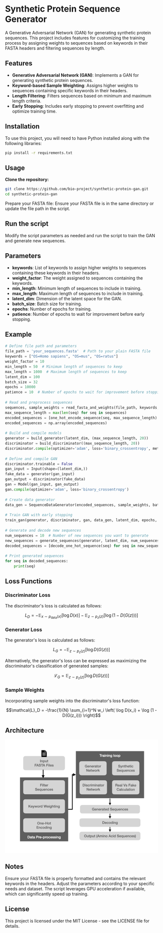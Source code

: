 # Synthetic Protein Sequence Generator

A Generative Adversarial Network (GAN) for generating synthetic protein sequences. This project includes features for customizing the training process by assigning weights to sequences based on keywords in their FASTA headers and filtering sequences by length.

## Features

- **Generative Adversarial Network (GAN)**: Implements a GAN for generating synthetic protein sequences.
- **Keyword-based Sample Weighting**: Assigns higher weights to sequences containing specific keywords in their headers.
- **Length Filtering**: Filters sequences based on minimum and maximum length criteria.
- **Early Stopping**: Includes early stopping to prevent overfitting and optimize training time.

## Installation

To use this project, you will need to have Python installed along with the following libraries:

```bash
pip install -r requirements.txt
```

## Usage

**Clone the repository:**

```bash
git clone https://github.com/bio-project/synthetic-protein-gan.git
cd synthetic-protein-gan
```

Prepare your FASTA file: Ensure your FASTA file is in the same directory or update the file path in the script.

## Run the script
Modify the script parameters as needed and run the script to train the GAN and generate new sequences.

## Parameters

- **keywords**: List of keywords to assign higher weights to sequences containing these keywords in their headers.
- **weight_factor**: The weight assigned to sequences containing the keywords.
- **min_length**: Minimum length of sequences to include in training.
- **max_length**: Maximum length of sequences to include in training.
- **latent_dim**: Dimension of the latent space for the GAN.
- **batch_size**: Batch size for training.
- **epochs**: Number of epochs for training.
- **patience**: Number of epochs to wait for improvement before early stopping.

## Example

```python
# Define file path and parameters
file_path = 'your_sequences.fasta'  # Path to your plain FASTA file
keywords = ["OS=Homo sapiens", "OS=mus", "OS=ratus"]
weight_factor = 10
min_length = 50  # Minimum length of sequences to keep
max_length = 1000  # Maximum length of sequences to keep
latent_dim = 100
batch_size = 32
epochs = 10000
patience = 10  # Number of epochs to wait for improvement before stopping

# Read and preprocess sequences
sequences, sample_weights = read_fasta_and_weights(file_path, keywords, weight_factor, min_length, max_length)
max_sequence_length = max(len(seq) for seq in sequences)
encoded_sequences = [one_hot_encode_sequence(seq, max_sequence_length) for seq in sequences]
encoded_sequences = np.array(encoded_sequences)

# Build and compile models
generator = build_generator(latent_dim, (max_sequence_length, 20))
discriminator = build_discriminator((max_sequence_length, 20))
discriminator.compile(optimizer='adam', loss='binary_crossentropy', metrics=['accuracy'])

# Define and compile GAN
discriminator.trainable = False
gan_input = Input(shape=(latent_dim,))
fake_data = generator(gan_input)
gan_output = discriminator(fake_data)
gan = Model(gan_input, gan_output)
gan.compile(optimizer='adam', loss='binary_crossentropy')

# Create data generator
data_gen = SequenceDataGenerator(encoded_sequences, sample_weights, batch_size, latent_dim)

# Train GAN with early stopping
train_gan(generator, discriminator, gan, data_gen, latent_dim, epochs, patience)

# Generate and decode new sequences
num_sequences = 10  # Number of new sequences you want to generate
new_sequences = generate_sequences(generator, latent_dim, num_sequences)
decoded_sequences = [decode_one_hot_sequence(seq) for seq in new_sequences]

# Print generated sequences
for seq in decoded_sequences:
    print(seq)
```

## Loss Functions

### Discriminator Loss

The discriminator's loss is calculated as follows:
```math
{L}_D = -\mathbb{E}_{x \sim p_{\text{data}}(x)} [\log D(x)] - \mathbb{E}_{z \sim p_z(z)} [\log (1 - D(G(z)))]
```

### Generator Loss

The generator's loss is calculated as follows:

```math
{L}_G = -\mathbb{E}_{z \sim p_z(z)} [\log D(G(z))]
```
Alternatively, the generator's loss can be expressed as maximizing the discriminator's classification of generated samples:
```math
\mathcal{L}_G = \mathbb{E}_{z \sim p_z(z)} [\log D(G(z))]
```

### Sample Weights

Incorporating sample weights into the discriminator's loss function:
```math
\mathcal{L}_D = -\frac{1}{N} \sum_{i=1}^N w_i \left( \log D(x_i) + \log (1 - D(G(z_i))) \right)
```


## Architecture
![GAN Architecture](synthetic-protein-sequence-generator.png)


## Notes
Ensure your FASTA file is properly formatted and contains the relevant keywords in the headers.
Adjust the parameters according to your specific needs and dataset.
The script leverages GPU acceleration if available, which can significantly speed up training.

## License
This project is licensed under the MIT License - see the LICENSE file for details.
